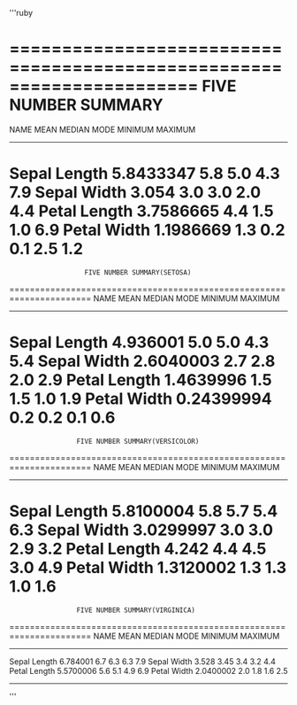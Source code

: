 '''ruby

======================================================================
                       FIVE NUMBER SUMMARY
======================================================================
NAME            MEAN       MEDIAN       MODE      MINIMUM      MAXIMUM
______________________________________________________________________
Sepal Length  5.8433347      5.8        5.0         4.3           7.9
Sepal Width   3.054          3.0        3.0         2.0           4.4
Petal Length  3.7586665      4.4        1.5         1.0           6.9
Petal Width   1.1986669      1.3        0.2         0.1           2.5
1.2
======================================================================
                       FIVE NUMBER SUMMARY(SETOSA)
======================================================================
NAME            MEAN       MEDIAN       MODE      MINIMUM      MAXIMUM
______________________________________________________________________
Sepal Length  4.936001      5.0        5.0         4.3           5.4
Sepal Width   2.6040003     2.7        2.8         2.0           2.9
Petal Length  1.4639996     1.5        1.5         1.0           1.9
Petal Width   0.24399994    0.2        0.2         0.1           0.6
======================================================================
                     FIVE NUMBER SUMMARY(VERSICOLOR)
======================================================================
NAME            MEAN       MEDIAN       MODE      MINIMUM      MAXIMUM
______________________________________________________________________
Sepal Length  5.8100004      5.8        5.7         5.4           6.3
Sepal Width   3.0299997       3.0        3.0         2.9           3.2
Petal Length  4.242          4.4        4.5         3.0           4.9
Petal Width   1.3120002     1.3        1.3         1.0           1.6
======================================================================
                     FIVE NUMBER SUMMARY(VIRGINICA)
======================================================================
NAME            MEAN       MEDIAN       MODE      MINIMUM      MAXIMUM
______________________________________________________________________
Sepal Length  6.784001      6.7        6.3         6.3           7.9
Sepal Width   3.528         3.45       3.4         3.2           4.4
Petal Length  5.5700006     5.6        5.1         4.9           6.9
Petal Width   2.0400002     2.0        1.8         1.6           2.5
_______________________________________________________________________

'''
